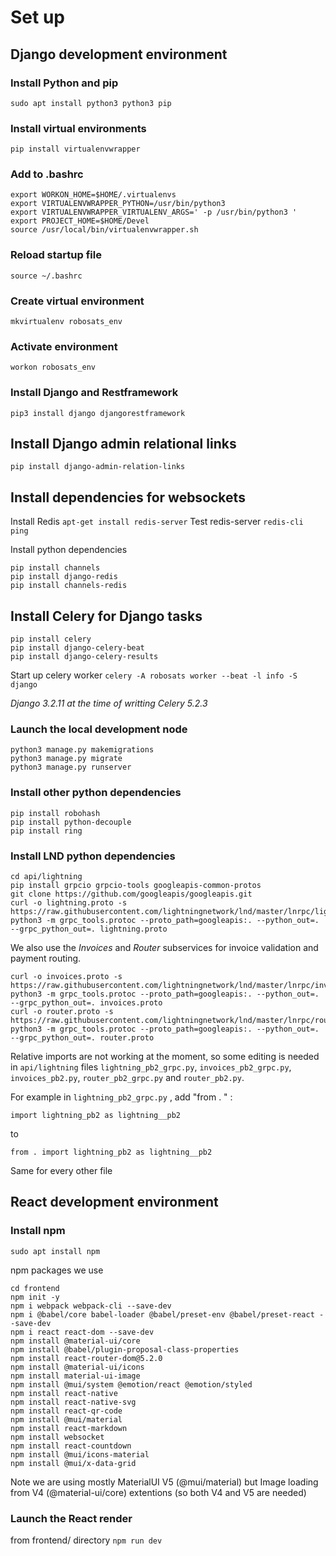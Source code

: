 # Set up
## Django development environment
### Install Python and pip
`sudo apt install python3 python3 pip`

### Install virtual environments
```
pip install virtualenvwrapper
```

### Add to .bashrc

```
export WORKON_HOME=$HOME/.virtualenvs
export VIRTUALENVWRAPPER_PYTHON=/usr/bin/python3
export VIRTUALENVWRAPPER_VIRTUALENV_ARGS=' -p /usr/bin/python3 '
export PROJECT_HOME=$HOME/Devel
source /usr/local/bin/virtualenvwrapper.sh
```

### Reload startup file
`source ~/.bashrc`

### Create virtual environment
`mkvirtualenv robosats_env`

### Activate environment
`workon robosats_env`

### Install Django and Restframework
`pip3 install django djangorestframework`

## Install Django admin relational links
`pip install django-admin-relation-links`

## Install dependencies for websockets
Install Redis
`apt-get install redis-server`
Test redis-server
`redis-cli ping`

Install python dependencies
```
pip install channels
pip install django-redis
pip install channels-redis
```
## Install Celery for Django tasks
```
pip install celery
pip install django-celery-beat
pip install django-celery-results
```

Start up celery worker
`celery -A robosats worker --beat -l info -S django`

*Django 3.2.11 at the time of writting*
*Celery 5.2.3*

### Launch the local development node

```
python3 manage.py makemigrations
python3 manage.py migrate
python3 manage.py runserver
```

### Install other python dependencies
```
pip install robohash
pip install python-decouple
pip install ring
```

### Install LND python dependencies
```
cd api/lightning
pip install grpcio grpcio-tools googleapis-common-protos
git clone https://github.com/googleapis/googleapis.git
curl -o lightning.proto -s https://raw.githubusercontent.com/lightningnetwork/lnd/master/lnrpc/lightning.proto
python3 -m grpc_tools.protoc --proto_path=googleapis:. --python_out=. --grpc_python_out=. lightning.proto
```
We also use the *Invoices* and *Router* subservices for invoice validation and payment routing.
```
curl -o invoices.proto -s https://raw.githubusercontent.com/lightningnetwork/lnd/master/lnrpc/invoicesrpc/invoices.proto
python3 -m grpc_tools.protoc --proto_path=googleapis:. --python_out=. --grpc_python_out=. invoices.proto
curl -o router.proto -s https://raw.githubusercontent.com/lightningnetwork/lnd/master/lnrpc/routerrpc/router.proto
python3 -m grpc_tools.protoc --proto_path=googleapis:. --python_out=. --grpc_python_out=. router.proto
```
Relative imports are not working at the moment, so some editing is needed in
`api/lightning` files `lightning_pb2_grpc.py`, `invoices_pb2_grpc.py`, `invoices_pb2.py`, `router_pb2_grpc.py` and `router_pb2.py`. 

For example in `lightning_pb2_grpc.py` , add "from . " :

`import lightning_pb2 as lightning__pb2`

to

`from . import lightning_pb2 as lightning__pb2`

Same for every other file

## React development environment
### Install npm
`sudo apt install npm`

npm packages we use
```
cd frontend
npm init -y
npm i webpack webpack-cli --save-dev
npm i @babel/core babel-loader @babel/preset-env @babel/preset-react --save-dev
npm i react react-dom --save-dev
npm install @material-ui/core
npm install @babel/plugin-proposal-class-properties
npm install react-router-dom@5.2.0
npm install @material-ui/icons
npm install material-ui-image
npm install @mui/system @emotion/react @emotion/styled
npm install react-native
npm install react-native-svg
npm install react-qr-code
npm install @mui/material
npm install react-markdown
npm install websocket
npm install react-countdown
npm install @mui/icons-material
npm install @mui/x-data-grid
```
Note we are using mostly MaterialUI V5 (@mui/material) but Image loading from V4 (@material-ui/core) extentions (so both V4 and V5 are needed)

### Launch the React render
from frontend/ directory
`npm run dev`